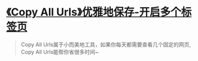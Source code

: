 # [《Copy All Urls》优雅地保存-开启多个标签页](https://www.v2fy.com/p/041_copy_all_urls/)

> Copy All Urls属于小而美地工具，如果你每天都需要查看几个固定的网页, Copy All Urls能帮你省很多时间~    